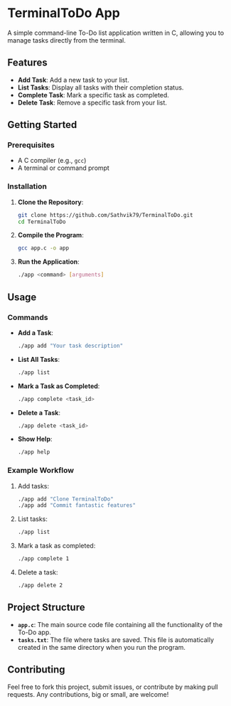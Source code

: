 # TerminalToDo App

A simple command-line To-Do list application written in C, allowing you to manage tasks directly from the terminal.

## Features

- **Add Task**: Add a new task to your list.
- **List Tasks**: Display all tasks with their completion status.
- **Complete Task**: Mark a specific task as completed.
- **Delete Task**: Remove a specific task from your list.

## Getting Started

### Prerequisites

- A C compiler (e.g., `gcc`)
- A terminal or command prompt

### Installation

1. **Clone the Repository**:
    ```sh
    git clone https://github.com/Sathvik79/TerminalToDo.git
    cd TerminalToDo
    ```

2. **Compile the Program**:
    ```sh
    gcc app.c -o app 
    ```

3. **Run the Application**:
    ```sh
    ./app <command> [arguments]
    ```

## Usage

### Commands

- **Add a Task**:
    ```sh
    ./app add "Your task description"
    ```

- **List All Tasks**:
    ```sh
    ./app list
    ```

- **Mark a Task as Completed**:
    ```sh
    ./app complete <task_id>
    ```

- **Delete a Task**:
    ```sh
    ./app delete <task_id>
    ```

- **Show Help**:
    ```sh
    ./app help
    ```

### Example Workflow

1. Add tasks:
    ```sh
    ./app add "Clone TerminalToDo"
    ./app add "Commit fantastic features"
    ```

2. List tasks:
    ```sh
    ./app list
    ```

3. Mark a task as completed:
    ```sh
    ./app complete 1
    ```

4. Delete a task:
    ```sh
    ./app delete 2
    ```

## Project Structure

- **`app.c`**: The main source code file containing all the functionality of the To-Do app.
- **`tasks.txt`**: The file where tasks are saved. This file is automatically created in the same directory when you run the program.

## Contributing

Feel free to fork this project, submit issues, or contribute by making pull requests. Any contributions, big or small, are welcome!
